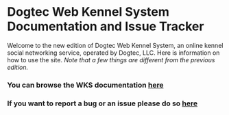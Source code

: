 # Dogtec Web Kennel System Documentation and Issue Tracker

Welcome to the new edition of Dogtec Web Kennel System, an online kennel social networking service, operated by Dogtec, LLC. Here is information on how to use the site. *Note that a few things are different from the previous edition.*

### You can browse the WKS documentation [here](https://github.com/jphilip/issues)

### If you want to report a bug or an issue please do so [here](https://jphilip.github.io/wks-documentation/)